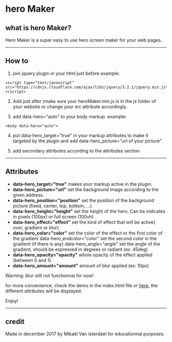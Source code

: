 # hero Maker

## what is hero Maker?
Hero Maker is a super easy to use hero screen maker for your web pages.

----
## How to
1. join jquery plugin in your html just before </body>
example:
```
<script type="text/javascript" src="https://cdnjs.cloudflare.com/ajax/libs/jquery/3.2.1/jquery.min.js"></script>
```

2. Add just after <script type="text/javascript" src="js/heroMaker.min.js"></script> (make sure your heroMaker.min.js is in the js folder of your website or change your src attribute accordingly.

3. add data-hero="auto" to your body markup.
example:
```
<body data-hero="auto">
```

4. put data-hero_target="true" in your markup attributes to make it targeted by the plugin and add data-hero_picture="url of your picture".

5. add secondary attributes according to the attributes section

----
## Attributes

- **data-hero_target="true"**
makes your markup active in the plugin.
- **data-hero_picture="url"**
set the background image according to the given address.
- **data-hero_position="position"**
set the position of the background picture (fixed, center, top, bottom, ...)
- **data-hero_height="height"**
set the height of the hero.
Can be indicates in pixels (100px) or full screen (100vh)
- **data-hero_effect="effect"**
set the kind of effect that will be active( over, gradient or blur)
- **data-hero_color="color"**
set the color of the effect or the first color of the gradient
data-hero_endcolor="color"
set the second color in the gradient (if there is any)
data-hero_angle="angle"
set the angle of the gradient, should be expressed in degrees or radiant (ex: 45deg)
- **data-hero_opacity="opacity"**
whole opacity of the effect applied (between 0 and 1).
- **data-hero_amount="amount"**
amount of blur applied (ex: 10px)

Warning: blur still not functionnal for now!

for more convenience, check the demo in the index.html file or [here](http://cepegra-labs.be/webdesign/2017/mvani/heroMaker/), the different attributes will be displayed.


Enjoy!

----
## credit

Made in december 2017 by Mikaël Van Isterdael for educationnal purposes.
